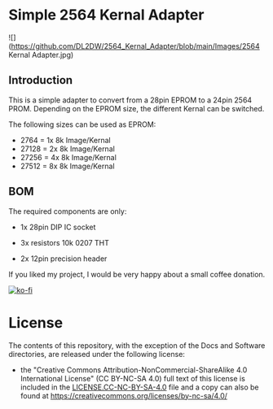 # Simple 2564 Kernal Adapter

![](https://github.com/DL2DW/2564_Kernal_Adapter/blob/main/Images/2564 Kernal Adapter.jpg)



## Introduction

This is a simple adapter to convert from a 28pin EPROM to a 24pin 2564 PROM. Depending on the EPROM size, the different Kernal can be switched. 

The following sizes can be used as EPROM:

- 2764 = 1x 8k Image/Kernal
- 27128 = 2x 8k Image/Kernal
- 27256 = 4x 8k Image/Kernal
- 27512 = 8x 8k Image/Kernal



## BOM

The required components are only:

- 1x 28pin DIP IC socket

- 3x resistors 10k 0207 THT

- 2x 12pin precision header

  



If you liked my project, I would be very happy about a small coffee donation.

[![ko-fi](https://www.ko-fi.com/img/githubbutton_sm.svg)](https://ko-fi.com/R6R62T6RN)





# License

The contents of this repository, with the exception of the Docs and Software directories, are released under the following license:

- the "Creative Commons Attribution-NonCommercial-ShareAlike 4.0 International License" (CC BY-NC-SA 4.0) full text of this license is included in the [LICENSE.CC-NC-BY-SA-4.0](https://github.com/DL2DW/2564_Kernal_Adapter/blob/main/LICENSE.CC-NC-BY-SA) file and a copy can also be found at https://creativecommons.org/licenses/by-nc-sa/4.0/
